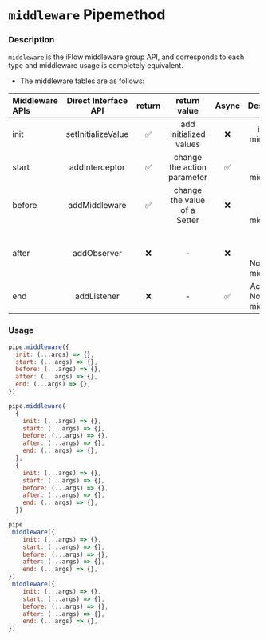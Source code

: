 # `middleware` **Pipe**method

### Description
`middleware` is the iFlow middleware group API, and corresponds to each type and middleware usage is completely equivalent.
 

* The middleware tables are as follows:

| Middleware APIs    | Direct Interface API  | return | return value       | Async  | Description                       |
| :---------- | :-----------------: | :----: | :----------------: | :---: | ------------------------: | 
| init        | setInitializeValue  | ✅     | add initialized values    | ❌     | initialized middleware                |
| start       | addInterceptor      | ✅     | change the action parameter    | ✅     | Action forward middleware             |
| before      | addMiddleware       | ✅     | change the value of a Setter       | ❌     | State Change forward middleware   |
| after       | addObserver         | ❌     | -                  | ❌     | State Change Post Notification middleware   | 
| end         | addListener         | ❌     | -                  | ✅     | Action Post Notification middleware         |

### Usage

```javascript
pipe.middleware({
  init: (...args) => {},
  start: (...args) => {},
  before: (...args) => {},
  after: (...args) => {},
  end: (...args) => {},
})
```

```javascript
pipe.middleware(
  {
    init: (...args) => {},
    start: (...args) => {},
    before: (...args) => {},
    after: (...args) => {},
    end: (...args) => {},
  },
  {
    init: (...args) => {},
    start: (...args) => {},
    before: (...args) => {},
    after: (...args) => {},
    end: (...args) => {},
  })
```

```javascript
pipe
.middleware({
    init: (...args) => {},
    start: (...args) => {},
    before: (...args) => {},
    after: (...args) => {},
    end: (...args) => {},
})
.middleware({
    init: (...args) => {},
    start: (...args) => {},
    before: (...args) => {},
    after: (...args) => {},
    end: (...args) => {},
})
```

